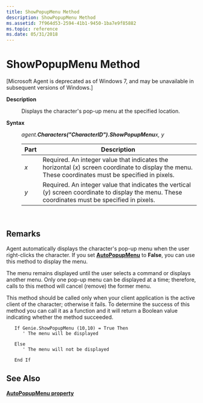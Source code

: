 ```yaml
---
title: ShowPopupMenu Method
description: ShowPopupMenu Method
ms.assetid: 7f964d53-2594-41b1-9450-1ba7e9f85882
ms.topic: reference
ms.date: 05/31/2018
---
```


# ShowPopupMenu Method

\[Microsoft Agent is deprecated as of Windows 7, and may be unavailable in subsequent versions of Windows.\]

<dl> <dt>

<span id="Description"></span><span id="description"></span><span id="DESCRIPTION"></span>**Description**
</dt> <dd>

Displays the character's pop-up menu at the specified location.

</dd> <dt>

<span id="Syntax"></span><span id="syntax"></span><span id="SYNTAX"></span>**Syntax**
</dt> <dd>

*agent.***Characters("***CharacterID***").ShowPopupMenu***x, y*



| Part | Description                                                                                                                                          |
|------|------------------------------------------------------------------------------------------------------------------------------------------------------|
| *x*  | Required. An integer value that indicates the horizontal (*x*) screen coordinate to display the menu. These coordinates must be specified in pixels. |
| *y*  | Required. An integer value that indicates the vertical (*y*) screen coordinate to display the menu. These coordinates must be specified in pixels.   |



 

</dd> </dl>

## Remarks

Agent automatically displays the character's pop-up menu when the user right-clicks the character. If you set [**AutoPopupMenu**](autopopupmenu-property.md) to **False**, you can use this method to display the menu.

The menu remains displayed until the user selects a command or displays another menu. Only one pop-up menu can be displayed at a time; therefore, calls to this method will cancel (remove) the former menu.

This method should be called only when your client application is the active client of the character; otherwise it fails. To determine the success of this method you can call it as a function and it will return a Boolean value indicating whether the method succeeded.


```
   If Genie.ShowPopupMenu (10,10) = True Then
      ' The menu will be displayed

   Else 
      ' The menu will not be displayed

   End If
```



## See Also

[**AutoPopupMenu property**](autopopupmenu-property.md)


 

 





